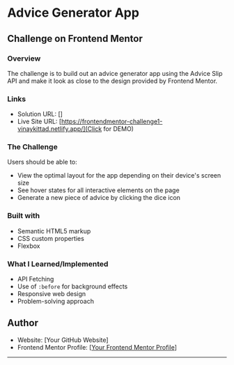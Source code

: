 # Advice Generator App

## Challenge on Frontend Mentor

### Overview

The challenge is to build out an advice generator app using the Advice Slip API and make it look as close to the design provided by Frontend Mentor.

### Links

- Solution URL: []
- Live Site URL: [https://frontendmentor-challenge1-vinaykittad.netlify.app/](Click for DEMO)

### The Challenge

Users should be able to:

- View the optimal layout for the app depending on their device's screen size
- See hover states for all interactive elements on the page
- Generate a new piece of advice by clicking the dice icon

### Built with

- Semantic HTML5 markup
- CSS custom properties
- Flexbox

### What I Learned/Implemented

- API Fetching
- Use of `:before` for background effects
- Responsive web design
- Problem-solving approach

## Author

- Website: [Your GitHub Website]
- Frontend Mentor Profile: [[Your Frontend Mentor Profile](https://www.frontendmentor.io/profile/VINAYAK9669)]

---

